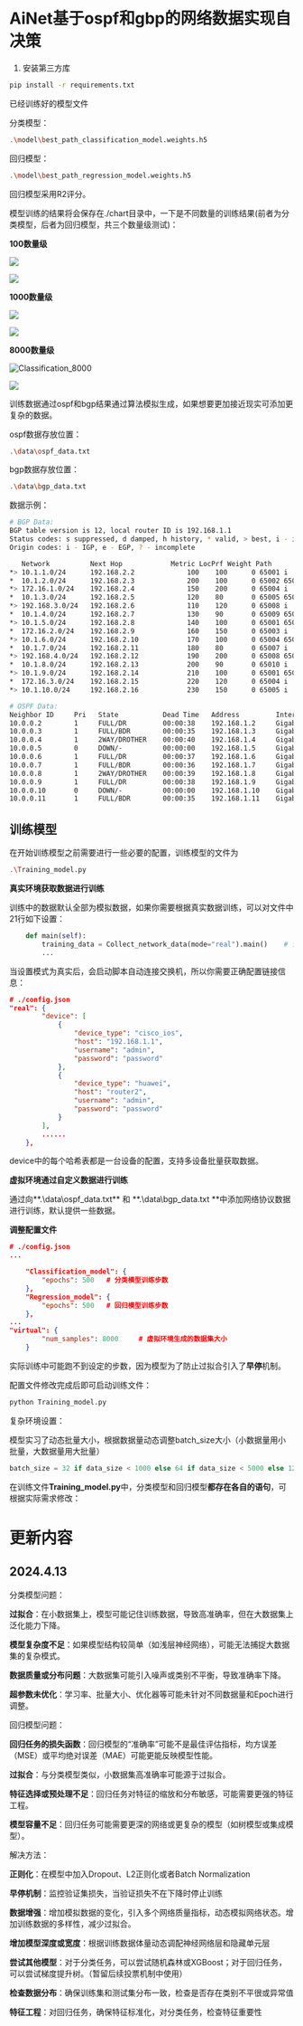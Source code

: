 # AiNet基于ospf和gbp的网络数据实现自决策

1. 安装第三方库

```bash
pip install -r requirements.txt
```



已经训练好的模型文件

分类模型：

```bash
.\model\best_path_classification_model.weights.h5
```

回归模型：

```bash
.\model\best_path_regression_model.weights.h5
```

回归模型采用R2评分。

模型训练的结果将会保存在./chart目录中，一下是不同数量的训练结果(前者为分类模型，后者为回归模型，共三个数量级测试)：

**100数量级**

![](https://github.com/Ashisheng2005/OBN/blob/main/chart/Classification_100.png)

![](https://github.com/Ashisheng2005/OBN/blob/main/chart/Regression_100.png)

**1000数量级**

![](https://github.com/Ashisheng2005/OBN/blob/main/chart/Classification_1000.png)

![](https://github.com/Ashisheng2005/OBN/blob/main/chart/Regression_1000.png)

**8000数量级**

![Classification_8000](https://github.com/Ashisheng2005/OBN/blob/main/chart/Classification_8000.png)

![](https://github.com/Ashisheng2005/OBN/blob/main/chart/Regression_8000.png)



训练数据通过ospf和bgp结果通过算法模拟生成，如果想要更加接近现实可添加更复杂的数据。

ospf数据存放位置：

```bash
.\data\ospf_data.txt
```

bgp数据存放位置：

```bash
.\data\bgp_data.txt
```

数据示例：

```bash
# BGP Data:
BGP table version is 12, local router ID is 192.168.1.1
Status codes: s suppressed, d damped, h history, * valid, > best, i - internal
Origin codes: i - IGP, e - EGP, ? - incomplete

   Network          Next Hop            Metric LocPrf Weight Path
*> 10.1.1.0/24      192.168.2.2             100    100      0 65001 i
*  10.1.2.0/24      192.168.2.3             200    100      0 65002 65003 i
*> 172.16.1.0/24    192.168.2.4             150    200      0 65004 i
*  10.1.3.0/24      192.168.2.5             120    80       0 65005 65006 65007 i
*> 192.168.3.0/24   192.168.2.6             110    120      0 65008 i
*  10.1.4.0/24      192.168.2.7             130    90       0 65009 65010 i
*> 10.1.5.0/24      192.168.2.8             140    100      0 65001 65002 i
*  172.16.2.0/24    192.168.2.9             160    150      0 65003 i
*> 10.1.6.0/24      192.168.2.10            170    100      0 65004 65005 65006 i
*  10.1.7.0/24      192.168.2.11            180    80       0 65007 i
*> 192.168.4.0/24   192.168.2.12            190    200      0 65008 65009 i
*  10.1.8.0/24      192.168.2.13            200    90       0 65010 i
*> 10.1.9.0/24      192.168.2.14            210    100      0 65001 65002 65003 i
*  172.16.3.0/24    192.168.2.15            220    120      0 65004 i
*> 10.1.10.0/24     192.168.2.16            230    150      0 65005 i

# OSPF Data:
Neighbor ID     Pri   State           Dead Time   Address         Interface
10.0.0.2        1     FULL/DR         00:00:38    192.168.1.2     GigabitEthernet0/0
10.0.0.3        1     FULL/BDR        00:00:35    192.168.1.3     GigabitEthernet0/1
10.0.0.4        1     2WAY/DROTHER    00:00:40    192.168.1.4     GigabitEthernet0/2
10.0.0.5        0     DOWN/-          00:00:00    192.168.1.5     GigabitEthernet0/3
10.0.0.6        1     FULL/DR         00:00:37    192.168.1.6     GigabitEthernet0/4
10.0.0.7        1     FULL/BDR        00:00:36    192.168.1.7     GigabitEthernet0/5
10.0.0.8        1     2WAY/DROTHER    00:00:39    192.168.1.8     GigabitEthernet0/6
10.0.0.9        1     FULL/DR         00:00:38    192.168.1.9     GigabitEthernet0/7
10.0.0.10       0     DOWN/-          00:00:00    192.168.1.10    GigabitEthernet0/8
10.0.0.11       1     FULL/BDR        00:00:35    192.168.1.11    GigabitEthernet0/9
```



## 训练模型

在开始训练模型之前需要进行一些必要的配置，训练模型的文件为

```bash
.\Training_model.py
```



**真实环境获取数据进行训练**

训练中的数据默认全部为模拟数据，如果你需要根据真实数据训练，可以对文件中21行如下设置：

```python
    def main(self):
        training_data = Collect_network_data(mode="real").main()	# 设置mode为真实，默认为虚拟
        ...
```

当设置模式为真实后，会启动脚本自动连接交换机，所以你需要正确配置链接信息：

```json
# ./config.json
"real": {
        "device": [
            {
                "device_type": "cisco_ios",
                "host": "192.168.1.1",
                "username": "admin",
                "password": "password"
            },
            {
                "device_type": "huawei",
                "host": "router2",
                "username": "admin",
                "password": "password"
            }
        ],
    	......
    },

```

device中的每个哈希表都是一台设备的配置，支持多设备批量获取数据。



**虚拟环境通过自定义数据进行训练**

通过向**.\data\ospf_data.txt** 和 **.\data\bgp_data.txt **中添加网络协议数据进行训练，默认提供一些数据。



**调整配置文件**

```json
# ./config.json
...

    "Classification_model": {
        "epochs": 500	# 分类模型训练步数
    },
    "Regression_model": {
        "epochs": 500	# 回归模型训练步数
    },
...
"virtual": {
        "num_samples": 8000		# 虚拟环境生成的数据集大小
    }

```

实际训练中可能跑不到设定的步数，因为模型为了防止过拟合引入了**早停**机制。



配置文件修改完成后即可启动训练文件：

```bash
python Training_model.py
```



复杂环境设置：

模型实习了动态批量大小，根据数据量动态调整batch_size大小（小数据量用小批量，大数据量用大批量）

```python
batch_size = 32 if data_size < 1000 else 64 if data_size < 5000 else 128
```

在训练文件**Training_model.py**中，分类模型和回归模型**都存在各自的语句**，可根据实际需求修改：

# 更新内容



## 2024.4.13

分类模型问题：

**过拟合**：在小数据集上，模型可能记住训练数据，导致高准确率，但在大数据集上泛化能力下降。

**模型复杂度不足**：如果模型结构较简单（如浅层神经网络），可能无法捕捉大数据集的复杂模式。

**数据质量或分布问题**：大数据集可能引入噪声或类别不平衡，导致准确率下降。

**超参数未优化**：学习率、批量大小、优化器等可能未针对不同数据量和Epoch进行调整。



回归模型问题：

**回归任务的损失函数**：回归模型的“准确率”可能不是最佳评估指标，均方误差（MSE）或平均绝对误差（MAE）可能更能反映模型性能。

**过拟合**：与分类模型类似，小数据集高准确率可能源于过拟合。

**特征选择或预处理不足**：回归任务对特征的缩放和分布敏感，可能需要更强的特征工程。

**模型容量不足**：回归任务可能需要更深的网络或更复杂的模型（如树模型或集成模型）。



解决方法：

**正则化**：在模型中加入Dropout、L2正则化或者Batch Normalization

**早停机制**：监控验证集损失，当验证损失不在下降时停止训练

**数据增强**：增加模拟数据的变化，引入多个网络质量指标，动态模拟网络状态。增加训练数据的多样性，减少过拟合。

**增加模型深度或宽度**：根据训练数据体量动态调配神经网络层和隐藏单元层

**尝试其他模型**：对于分类任务，可以尝试随机森林或XGBoost；对于回归任务，可以尝试梯度提升树。（暂留后续投票机制中使用）

**检查数据分布**：确保训练集和测试集分布一致，检查是否存在类别不平很或异常值

**特征工程**：对回归任务，确保特征标准化，对分类任务，检查特征重要性



